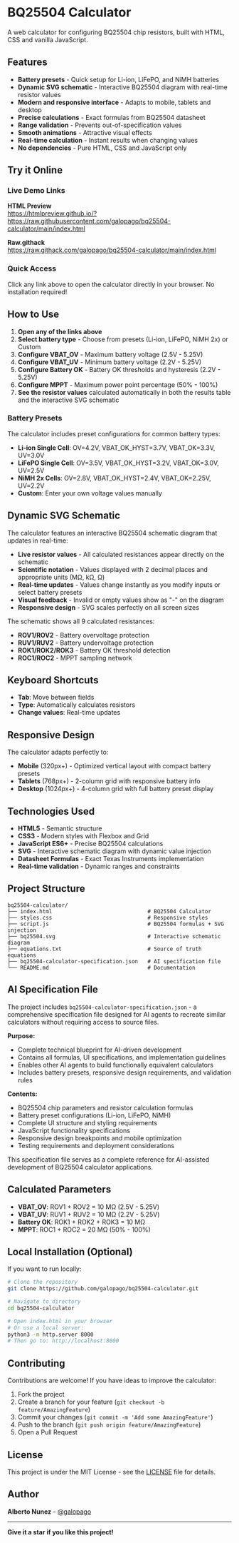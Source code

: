 # BQ25504 Calculator

A web calculator for configuring BQ25504 chip resistors, built with HTML, CSS and vanilla JavaScript.

## Features

- **Battery presets** - Quick setup for Li-ion, LiFePO, and NiMH batteries
- **Dynamic SVG schematic** - Interactive BQ25504 diagram with real-time resistor values
- **Modern and responsive interface** - Adapts to mobile, tablets and desktop
- **Precise calculations** - Exact formulas from BQ25504 datasheet
- **Range validation** - Prevents out-of-specification values
- **Smooth animations** - Attractive visual effects
- **Real-time calculation** - Instant results when changing values
- **No dependencies** - Pure HTML, CSS and JavaScript only

## Try it Online

### Live Demo Links

**HTML Preview**  
https://htmlpreview.github.io/?https://raw.githubusercontent.com/galopago/bq25504-calculator/main/index.html

**Raw.githack**  
https://raw.githack.com/galopago/bq25504-calculator/main/index.html

### Quick Access
Click any link above to open the calculator directly in your browser. No installation required!

## How to Use

1. **Open any of the links above**
2. **Select battery type** - Choose from presets (Li-ion, LiFePO, NiMH 2x) or Custom
3. **Configure VBAT_OV** - Maximum battery voltage (2.5V - 5.25V)
4. **Configure VBAT_UV** - Minimum battery voltage (2.2V - 5.25V)
5. **Configure Battery OK** - Battery OK thresholds and hysteresis (2.2V - 5.25V)
6. **Configure MPPT** - Maximum power point percentage (50% - 100%)
7. **See the resistor values** calculated automatically in both the results table and the interactive SVG schematic

### Battery Presets

The calculator includes preset configurations for common battery types:

- **Li-ion Single Cell**: OV=4.2V, VBAT_OK_HYST=3.7V, VBAT_OK=3.3V, UV=3.0V
- **LiFePO Single Cell**: OV=3.5V, VBAT_OK_HYST=3.2V, VBAT_OK=3.0V, UV=2.5V
- **NiMH 2x Cells**: OV=2.8V, VBAT_OK_HYST=2.4V, VBAT_OK=2.25V, UV=2.2V
- **Custom**: Enter your own voltage values manually

## Dynamic SVG Schematic

The calculator features an interactive BQ25504 schematic diagram that updates in real-time:

- **Live resistor values** - All calculated resistances appear directly on the schematic
- **Scientific notation** - Values displayed with 2 decimal places and appropriate units (MΩ, kΩ, Ω)
- **Real-time updates** - Values change instantly as you modify inputs or select battery presets
- **Visual feedback** - Invalid or empty values show as "-" on the diagram
- **Responsive design** - SVG scales perfectly on all screen sizes

The schematic shows all 9 calculated resistances:
- **ROV1/ROV2** - Battery overvoltage protection
- **RUV1/RUV2** - Battery undervoltage protection  
- **ROK1/ROK2/ROK3** - Battery OK threshold detection
- **ROC1/ROC2** - MPPT sampling network

## Keyboard Shortcuts

- **Tab**: Move between fields
- **Type**: Automatically calculates resistors
- **Change values**: Real-time updates

## Responsive Design

The calculator adapts perfectly to:
- **Mobile** (320px+) - Optimized vertical layout with compact battery presets
- **Tablets** (768px+) - 2-column grid with responsive battery info
- **Desktop** (1024px+) - 4-column grid with full battery preset display

## Technologies Used

- **HTML5** - Semantic structure
- **CSS3** - Modern styles with Flexbox and Grid
- **JavaScript ES6+** - Precise BQ25504 calculations
- **SVG** - Interactive schematic diagram with dynamic value injection
- **Datasheet Formulas** - Exact Texas Instruments implementation
- **Real-time validation** - Dynamic ranges and constraints

## Project Structure

```
bq25504-calculator/
├── index.html                              # BQ25504 Calculator
├── styles.css                              # Responsive styles
├── script.js                               # BQ25504 formulas + SVG injection
├── bq25504.svg                             # Interactive schematic diagram
├── equations.txt                           # Source of truth equations
├── bq25504-calculator-specification.json   # AI specification file
└── README.md                               # Documentation
```

## AI Specification File

The project includes `bq25504-calculator-specification.json` - a comprehensive specification file designed for AI agents to recreate similar calculators without requiring access to source files.

**Purpose:**
- Complete technical blueprint for AI-driven development
- Contains all formulas, UI specifications, and implementation guidelines
- Enables other AI agents to build functionally equivalent calculators
- Includes battery presets, responsive design requirements, and validation rules

**Contents:**
- BQ25504 chip parameters and resistor calculation formulas
- Battery preset configurations (Li-ion, LiFePO, NiMH)
- Complete UI structure and styling requirements
- JavaScript functionality specifications
- Responsive design breakpoints and mobile optimization
- Testing requirements and deployment considerations

This specification file serves as a complete reference for AI-assisted development of BQ25504 calculator applications.

## Calculated Parameters

- **VBAT_OV**: ROV1 + ROV2 = 10 MΩ (2.5V - 5.25V)
- **VBAT_UV**: RUV1 + RUV2 = 10 MΩ (2.2V - 5.25V)  
- **Battery OK**: ROK1 + ROK2 + ROK3 = 10 MΩ
- **MPPT**: ROC1 + ROC2 = 20 MΩ (50% - 100%)

## Local Installation (Optional)

If you want to run locally:

```bash
# Clone the repository
git clone https://github.com/galopago/bq25504-calculator.git

# Navigate to directory
cd bq25504-calculator

# Open index.html in your browser
# Or use a local server:
python3 -m http.server 8000
# Then go to: http://localhost:8000
```

## Contributing

Contributions are welcome! If you have ideas to improve the calculator:

1. Fork the project
2. Create a branch for your feature (`git checkout -b feature/AmazingFeature`)
3. Commit your changes (`git commit -m 'Add some AmazingFeature'`)
4. Push to the branch (`git push origin feature/AmazingFeature`)
5. Open a Pull Request

## License

This project is under the MIT License - see the [LICENSE](LICENSE) file for details.

## Author

**Alberto Nunez** - [@galopago](https://github.com/galopago)

---

**Give it a star if you like this project!**